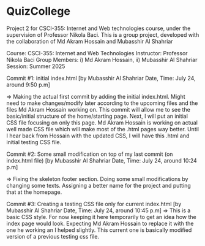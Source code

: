 # QuizCollege
Project 2 for CSCI-355: Internet and Web technologies course, under the supervision of Professor Nikola Baci. This is a group project, developed with the collaboration of Md Akram Hossain and Mubasshir Al Shahriar

Course: CSCI-355: Internet and Web Technologies
Instructor: Professor Nikola Baci
Group Members: i) Md Akram Hossain, ii) Mubasshir Al Shahriar
Session: Summer 2025


Commit #1: initial index.html [by Mubasshir Al Shahriar Date, Time: July 24, around 9:50 p.m]

=> Making the actual first commit by adding the initial index.html. Might need to make changes/modify later according to the upcoming files and the files Md Akram Hossain working on. This commit will allow me to see the basic/initial structure of the home/starting page. Next, I will put an initial CSS file focusing on only this page. Md Akram Hossain is working on actual well made CSS file which will make most of the .html pages way better. Until I hear back from Hossain with the updated CSS, I will have this .html and initial testing CSS file.


Commit #2: Some small modification on top of my last commit (on index.html file) [by Mubasshir Al Shahriar Date, Time: July 24, around 10:24 p.m]
 
=> Fixing the skeleton footer section. Doing some small modifications by changing some texts. Assigning a better name for the project and putting that at the homepage.


Commit #3: Creating a testing CSS file only for current index.html [by Mubasshir Al Shahriar Date, Time: July 24, around 10:45 p.m]
=> This is a basic CSS style. For now keeping it here temporarily to get an idea how the index page would look. Expecting Md Akram Hossain to replace it with the one he working an I helped slightly. This current one is basically modified version of a previous testing css file. 



